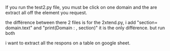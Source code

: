 If you run the test2.py file, you must be click on one domain and the are extract all off the element you request.

the différence between there 2 files is for the 2xtend.py,   i add "section= domain.text" and "print(Domain : , section)"
it is  the only différence.
but run both

i want to extract all the respons on a table on google sheet.
